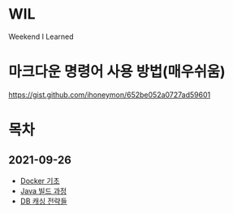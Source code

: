 # WIL
Weekend I Learned

# 마크다운 명령어 사용 방법(매우쉬움)
https://gist.github.com/ihoneymon/652be052a0727ad59601

# 목차
## 2021-09-26
- [Docker 기초](https://github.com/ABOUT-Study/WIL/blob/main/2021-09-26.md#Docker)
- [Java 빌드 과정](https://github.com/ABOUT-Study/WIL/blob/main/2021-09-26.md#Java빌드과정)
- [DB 캐싱 전략들](https://github.com/ABOUT-Study/WIL/blob/main/2021-09-26.md#DB캐싱전략)





